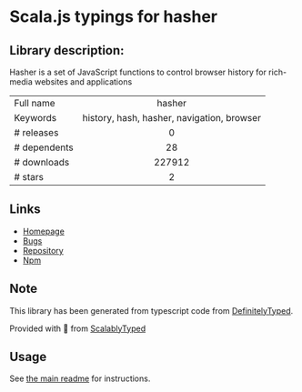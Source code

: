 
# Scala.js typings for hasher


## Library description:
Hasher is a set of JavaScript functions to control browser history for rich-media websites and applications

|                    |                 |
| ------------------ | :-------------: |
| Full name          | hasher |
| Keywords           | history, hash, hasher, navigation, browser |
| # releases         | 0 |
| # dependents       | 28 |
| # downloads        | 227912 |
| # stars            | 2 |

## Links
- [Homepage](https://github.com/millermedeiros/Hasher#readme)
- [Bugs](https://github.com/millermedeiros/Hasher/issues)
- [Repository](https://github.com/millermedeiros/Hasher)
- [Npm](https://www.npmjs.com/package/hasher)
    


## Note
This library has been generated from typescript code from [DefinitelyTyped](https://definitelytyped.org).

Provided with :purple_heart: from [ScalablyTyped](https://github.com/oyvindberg/ScalablyTyped)

## Usage
See [the main readme](../../readme.md) for instructions.


